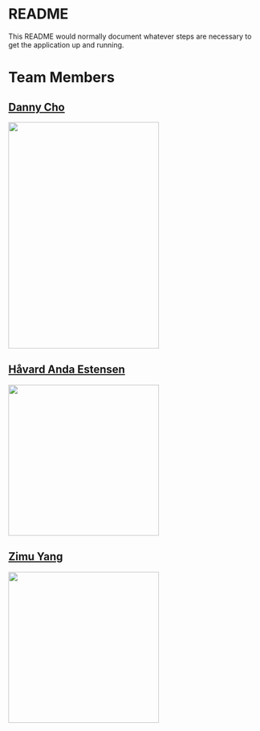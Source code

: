 # README

This README would normally document whatever steps are necessary to get the
application up and running.

# Team Members

## [Danny Cho](https://github.com/dannycho7)

<img width="300" height="450" src="https://user-images.githubusercontent.com/15878248/31421797-57622ff4-adfe-11e7-95f3-40f1e1c527f9.jpg">

## [Håvard Anda Estensen](https://github.com/estensen)

<img width="300" height="300" src="https://user-images.githubusercontent.com/9142800/31416791-55126e9e-ade0-11e7-8577-e4d0b03b4fc7.jpg">

## [Zimu Yang](https://github.com/Niffery)

<img width="300" height="300" src="https://user-images.githubusercontent.com/26055040/31419466-e3651132-adf0-11e7-92d1-5648bcc4e7da.png">

